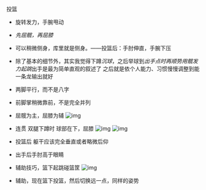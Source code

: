 投篮

* 旋转发力，手腕甩动
* *先屈髋，再屈膝*
* 可以稍微侧身，库里就是侧身。——投篮后：手肘伸直，手腕下压
* 除了基本的细节外，其实我觉得下蹲*沉球*，之后举球到*出手点时再顺势用髋发力起跳*出手是最为简单直观的叙述了 之后就是依个人能力、习惯慢慢调整到能一条龙输出就好
* 两脚平行，而不是八字
* 前脚掌稍微靠前，不是完全并列
* 屈髋为主，屈膝为辅
  ![img](../images/image-20240830164107075.webp)
* 连贯
  双腿下蹲时 球部在下，屈膝
  ![img](../images/image-20240830164224291.webp)
  ![img](../images/image-20240830164241413.webp)
* 投篮后 躯干应该完全垂直或者略微后仰

* 出手后手肘高于眼睛
* 辅助技巧，篮下起跳碰篮筐
  ![img](../images/image-20240830165756660.webp)

* 辅助，现在篮下投篮，然后切换远一点，同样的姿势